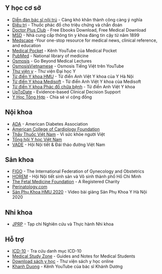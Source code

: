 ## Y học cơ sở

- [Diễn đàn bác sĩ nội trú](https://bacsinoitru.vn) - Càng khó khăn thành công càng ý nghĩa
- [Điều trị](https://www.dieutri.vn) - Thuốc phác đồ cho triệu chứng và chẩn đoán
- [Doctor Plus Club](https://doctorplus.club) - Free Ebooks Download, Free Medical Download
- [MSD](https://www.msdmanuals.com/vi) - Nhà cung cấp thông tin y khoa đáng tin cậy từ năm 1899
- [Medscape](https://www.medscape.com) -Your one-stop resource for medical news, clinical reference, and education
- [Medical Pocket](https://www.youtube.com/channel/UCzfNqeN-7MKWWVuKL3y7fRw) - Kênh YouTube của Medical Pocket
- [PubMed](https://pubmed.ncbi.nlm.nih.gov) - National library of medicine
- [Osmosis](https://www.osmosis.org) - Go Beyond Medical Lectures
- [OsmosisVietnamese](https://www.youtube.com/channel/UCj4fwpXgw-jyiZ4TPAdChbw) - Osmosis Tiếng Việt trên YouTube
- [Thư viện y](https://thuvieny.com) - Thư viện Đại học Y
- [Từ điển Y khoa HMU](https://hmu.edu.vn/news/dict.aspx) - Từ điển Anh Việt Y khoa của Y Hà Nội
- [Từ điển Y khoa Medisoft](http://medisoft.com.vn/medic.asp) - Từ điển Anh Việt Y khoa của Medisoft
- [Từ điển Y khoa Phác đồ chữa bệnh](https://phacdochuabenh.com/tu-dien-y-hoc/tratu.php) - Từ điển Anh Việt Y khoa
- [UpToDate](https://www.uptodate.com/contents/search) - Evidence-based Clinical Decision Support
- [Y Học Tổng Hợp](https://yhoctonghop.vn) - Chia sẻ vì cộng đồng

## Nội khoa

- [ADA](https://www.diabetes.org) - American Diabetes Association
- [American College of Cardiology Foundation](https://www.acc.org)
- [Thầy Thuốc Việt Nam](https://thaythuocvietnam.vn) - Vì sức khỏe người Việt
- [Tổng hội Y học Việt Nam](http://tonghoiyhoc.vn)
- [VADE](https://vade.org.vn) - Hội Nội tiết & Đái tháo đường Việt Nam

## Sản khoa

- [FIGO](https://www.figo.org) - The International Federation of Gynecology and Obstetrics
- [HOREM](http://hosrem.org.vn) - Hội Nội tiết sinh sản và Vô sinh thành phố Hồ Chí Minh
- [The Fetal Medicine Foundation](https://fetalmedicine.org) - A Registered Charity
- [Perinatology.com](http://perinatology.com)
- [Sản Phụ Khoa HMU 2020](https://youtube.com/playlist?list=PLL1t1-UomvZ_LTucKsiTVLxU0_IStehl4) - Video bài giảng Sản Phụ Khoa Y Hà Nội 2020

## Nhi khoa

- [JPRP](https://jprp.vn/index.php/JPRP) - Tạp chí Nghiên cứu và Thực hành Nhi khoa

## Hỗ trợ

- [ICD-10](http://icd.kcb.vn) - Tra cứu danh mục ICD-10
- [Medical Study Zone](https://medicalstudyzone.com) - Guides and Notes for Medical Students
- [Download sách y học](https://downloadsachyhoc.com) - Thư viện sách y học online
- [Khanh Duong](https://www.youtube.com/channel/UCbASh_T7D9xeezVtyiKt6CA) - Kênh YouTube của bác sĩ Khánh Dương
